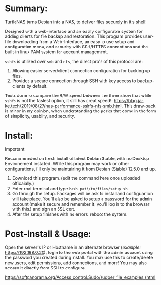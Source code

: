 # Summary:

TurtleNAS turns Debian into a NAS, to deliver files securely in it's shell! 

Designed with a web-interface and an easily configurable system for adding clients for file backup and restoration. This program provides user-file downloading from a Web-Interface, an easy to use setup and configuration menu, and security with SSH/HTTPS connections and the built-in linux PAM system for account management.

`sshfs` is utilized over `smb` and `nfs`, the direct pro's of this protocol are:

  1) Allowing easier server/client connection configuration for backing up files.
  2) Provides a secure connection through SSH with key access to backup-clients by default.

Tests done to compare the R/W speed between the three show that while `sshfs` is not the fastest option, it still has great speed!: https://blog.ja-ke.tech/2019/08/27/nas-performance-sshfs-nfs-smb.html. This draw-back is minor in my opinion, when understanding the perks that come in the form of simplicity, usablity, and security.

# Install:
> [!IMPORTANT]
> Recommeneded on fresh install of latest Debian Stable, with no Desktop Environement installed. While this program may work on other configurations, i'll only be maintaining it from Debian (Stable) 12.5.0 and up.

  1) Download this program. (edit the command here once uploaded officaially.)
  2) Enter root terminal and type `bash path/to/files/setup.sh`.
  3) Go through the setup. Packages will be ask to install and configuartion will take place. You'll also be asked to setup a password for the admin account (make it secure and remember it, you'll log in to the browser with this.) and sign an SSL cert.
  4) After the setup finishes with no errors, reboot the system.

# Post-Install & Usage:

Open the server's IP or Hostname in an alternate browser (*example:* https://192.168.0.20), login to the web portal with the admin account using the password you created during install. You may use this to create/delete new users, edit permissions, add connections, and more! You may also access it directly from SSH to configure.

https://softpanorama.org/Access_control/Sudo/sudoer_file_examples.shtml

